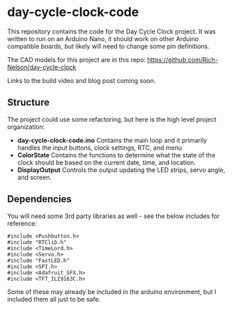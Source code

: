 # day-cycle-clock-code

This repository contains the code for the Day Cycle Clock project.  It was written to run on an Arduino Nano,  it should work on other Arduino compatible boards, but likely will need to change some pin definitions.

The CAD models for this project are in this repo: https://github.com/Rich-Nelson/day-cycle-clock

Links to the build video and blog post coming soon.

## Structure

The project could use some refactoring, but here is the high level project organization:
- **day-cycle-clock-code.ino** Contains the main loop and it primarily handles the input buttons, clock settings, RTC, and menu
- **ColorState** Contains the functions to determine what the state of the clock should be based on the current date, time, and location.
- **DisplayOutput** Controls the output updating the LED strips, servo angle, and screen.

## Dependencies

You will need some 3rd party libraries as well -  see the below includes for reference:
```
#include <Pushbutton.h>
#include "RTClib.h"
#include <TimeLord.h>
#include <Servo.h>
#include "FastLED.h"
#include <SPI.h>
#include <Adafruit_GFX.h>
#include <TFT_ILI9163C.h>
```

Some of these may already be included in the arduino environment, but I included them all just to be safe.
